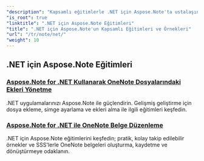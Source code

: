 ```yaml
---
"description": "Kapsamlı eğitimlerle .NET için Aspose.Note'ta ustalaşın. Ekleri, köprüleri, görselleri ve daha fazlasını keşfedin. OneNote belge düzenleme becerilerinizi geliştirin."
"is_root": true
"linktitle": ".NET için Aspose.Note Eğitimleri"
"title": ".NET için Aspose.Note'un Kapsamlı Eğitimleri ve Örnekleri"
"url": "/tr/note/net/"
"weight": 10
---
```


## .NET için Aspose.Note Eğitimleri 
### [Aspose.Note for .NET Kullanarak OneNote Dosyalarındaki Ekleri Yönetme](./manage-attachments/)
.NET uygulamalarınızı Aspose.Note ile güçlendirin. Gelişmiş geliştirme için dosya ekleme, simge ayarlama ve ekleri alma ile ilgili eğitimleri keşfedin.
### [Aspose.Note for .NET ile OneNote Belge Düzenleme ](./one-note-document-manipulation/)
.NET için Aspose.Note eğitimlerini keşfedin; pratik, kolay takip edilebilir örnekler ve SSS'lerle OneNote belgeleri oluşturma, kaydetme ve dönüştürmeye odaklanın.